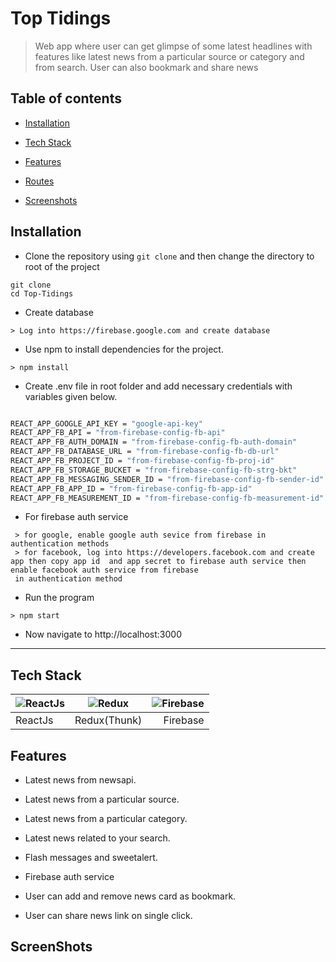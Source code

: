 
# Top Tidings

> Web app where user can get glimpse of some latest headlines with features like latest news from a particular source or category and from search. User can also bookmark and share news

  

## Table of contents

*  [Installation](#installation)

*  [Tech Stack](#tech-stack)

*  [Features](#feature)

*  [Routes](#server-routes)

*  [Screenshots](#screenshots)

  

## Installation

  


- Clone the repository using `git clone` and then change the directory to root of the project

```
git clone 
cd Top-Tidings

```
- Create database

```
> Log into https://firebase.google.com and create database

```

- Use npm to install dependencies for the project.

```
> npm install

```

- Create .env file in root folder and add necessary credentials with variables given below.

```bash

REACT_APP_GOOGLE_API_KEY = "google-api-key"
REACT_APP_FB_API = "from-firebase-config-fb-api"
REACT_APP_FB_AUTH_DOMAIN = "from-firebase-config-fb-auth-domain"
REACT_APP_FB_DATABASE_URL = "from-firebase-config-fb-db-url"
REACT_APP_FB_PROJECT_ID = "from-firebase-config-fb-proj-id"
REACT_APP_FB_STORAGE_BUCKET = "from-firebase-config-fb-strg-bkt"
REACT_APP_FB_MESSAGING_SENDER_ID = "from-firebase-config-fb-sender-id"
REACT_APP_FB_APP_ID = "from-firebase-config-fb-app-id"
REACT_APP_FB_MEASUREMENT_ID = "from-firebase-config-fb-measurement-id"

```
- For firebase auth service

```
 > for google, enable google auth sevice from firebase in authentication methods
 > for facebook, log into https://developers.facebook.com and create app then copy app id  and app secret to firebase auth service then enable facebook auth service from firebase
 in authentication method
```

- Run the program 

```
> npm start
```

- Now navigate to http://localhost:3000

***
  

## Tech Stack


| ![ReactJs](https://res.cloudinary.com/prvnbist/image/upload/c_scale,h_80/v1564054850/React.js_logo-512_bvpygm.png "ReactJs")        | ![Redux](https://res.cloudinary.com/prvnbist/image/upload/c_scale,h_65/v1564054926/logo_a1hglt.png "Redux")           | ![Firebase](https://res.cloudinary.com/prvnbist/image/upload/c_scale,h_80/v1564055091/firebase_logo_k3wraf.png "Firebase")  |
| ------------- |:-------------:| -----:|
| ReactJs | Redux(Thunk) | Firebase |


## Features

* Latest news from newsapi.

* Latest news from a particular source.

* Latest news from a particular category.

* Latest news related to your search.

* Flash messages and sweetalert.

* Firebase auth service

* User can add and remove news card as bookmark.

* User can share news link on single click. 


## ScreenShots


